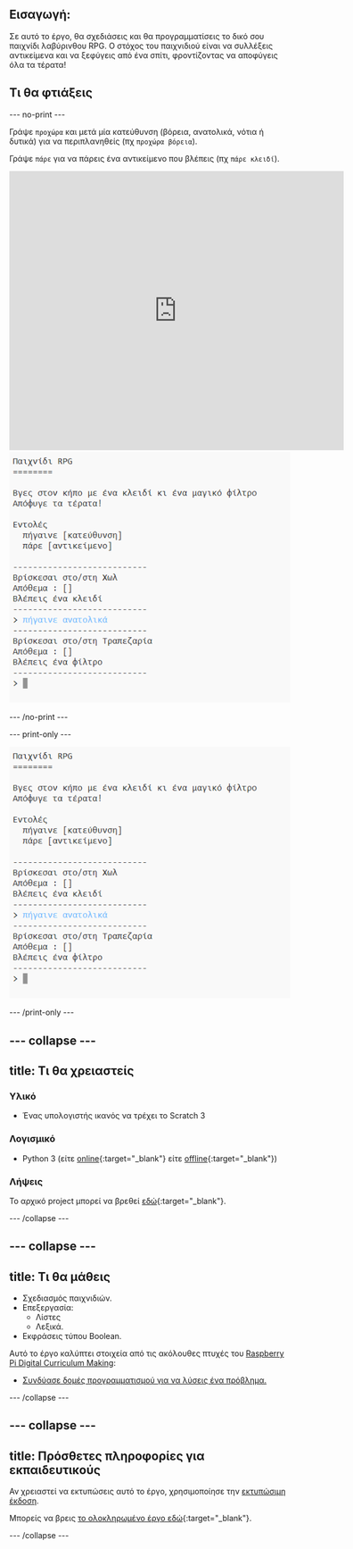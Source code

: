 ## Εισαγωγή:

Σε αυτό το έργο, θα σχεδιάσεις και θα προγραμματίσεις το δικό σου παιχνίδι λαβύρινθου RPG. Ο στόχος του παιχνιδιού είναι να συλλέξεις αντικείμενα και να ξεφύγεις από ένα σπίτι, φροντίζοντας να αποφύγεις όλα τα τέρατα!

## Τι θα φτιάξεις

--- no-print ---

Γράψε `προχώρα` και μετά μία κατεύθυνση (βόρεια, ανατολικά, νότια ή δυτικά) για να περιπλανηθείς (πχ `προχώρα βόρεια`).

Γράψε `πάρε` για να πάρεις ένα αντικείμενο που βλέπεις (πχ `πάρε κλειδί`).

<div class="trinket">
  <iframe src="https://trinket.io/embed/python/3c3427c257?outputOnly=true&start=result" width="600" height="500" frameborder="0" marginwidth="0" marginheight="0" allowfullscreen>
  </iframe>
  <img src="images/rpg-finished.png">
</div>

--- /no-print ---

--- print-only ---

![ολοκληρωμένο έργο](images/rpg-finished.png)

--- /print-only ---

--- collapse ---
---
title: Τι θα χρειαστείς
---
### Υλικό

+ Ένας υπολογιστής ικανός να τρέχει το Scratch 3

### Λογισμικό

+ Python 3 (είτε [online](https://trinket.io/){:target="_blank"} είτε [offline](https://www.python.org/downloads/){:target="_blank"})

### Λήψεις

Το αρχικό project μπορεί να βρεθεί [εδώ](https://rpf.io/p/el-GR/rpg-go){:target="_blank"}.

--- /collapse ---

--- collapse ---
---
title: Τι θα μάθεις
---
+ Σχεδιασμός παιχνιδιών.
+ Επεξεργασία: 
    + Λίστες
    + Λεξικά.
+ Εκφράσεις τύπου Boolean.

Αυτό το έργο καλύπτει στοιχεία από τις ακόλουθες πτυχές του [Raspberry Pi Digital Curriculum Making](https://rpf.io/curriculum):

+ [Συνδύασε δομές προγραμματισμού για να λύσεις ένα πρόβλημα.](https://www.raspberrypi.org/curriculum/programming/builder)

--- /collapse ---

--- collapse ---
---
title: Πρόσθετες πληροφορίες για εκπαιδευτικούς
---
Αν χρειαστεί να εκτυπώσεις αυτό το έργο, χρησιμοποίησε την [εκτυπώσιμη έκδοση](https://projects.raspberrypi.org/el-GR/projects/rpg/print).

Μπορείς να βρεις [το ολοκληρωμένο έργο εδώ](https://rpf.io/p/el-GR/rpg-get){:target="_blank"}.

--- /collapse ---